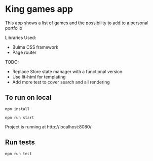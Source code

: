 # King games app

This app shows a list of games and the possibility to add to a personal portfolio

Libraries Used:
- Bulma CSS framework
- Page router

TODO:
- Replace Store state manager with a functional version
- Use lit-html for templating
- Add more test to cover search and all rendering

## To run on local
```
npm install
```
```
npm run start
```
Project is running at http://localhost:8080/

## Run tests

```
npm run test
```
